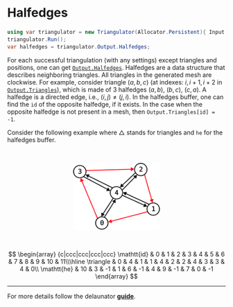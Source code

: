 # Halfedges

```csharp
using var triangulator = new Triangulator(Allocator.Persistent){ Input = { ... } };
triangulator.Run();
var halfedges = triangulator.Output.Halfedges;
```

For each successful triangulation (with any settings) except triangles and positions, one can get [`Output.Halfedges`][halfedges].
Halfedges are a data structure that describes neighboring triangles.
All triangles in the generated mesh are clockwise.
For example, consider triangle $(a, b, c)$ (at indexes: $i, i+1, i+2$ in [`Output.Triangles`][triangles]), which is made of 3 halfedges $(a, b)$, $(b, c)$, $(c, a)$.
A halfedge is a directed edge, i.e., $(i, j) \neq (j, i)$.
In the halfedges buffer, one can find the $\mathtt{id}$ of the opposite halfedge, if it exists.
In the case when the opposite halfedge is not present in a mesh, then `Output.Triangles[id] = -1`.

Consider the following example where $\triangle$ stands for triangles and $\mathtt{he}$ for the halfedges buffer.

<br>
<p align="center"><img src="../../images/manual-halfedges.svg" width="200"/></p>
<br>

$$
\begin{array} {c|ccc|ccc|ccc|ccc}
    \mathtt{id} & 0 & 1 & 2 & 3 & 4 & 5 & 6 & 7 & 8 & 9 & 10 & 11\\\hline
    \triangle & 0 & 4 & 1 & 1 & 4 & 2 & 2 & 4 & 3 & 3 & 4 & 0\\
    \mathtt{he} & 10 & 3 & -1 & 1 & 6 & -1 & 4 & 9 & -1 & 7 & 0 & -1
\end{array}
$$

---

For more details follow the delaunator **[guide]**.

[triangles]: xref:andywiecko.BurstTriangulator.Triangulator.OutputData.Triangles
[halfedges]: xref:andywiecko.BurstTriangulator.Triangulator.OutputData.Halfedges
[guide]: https://mapbox.github.io/delaunator/
